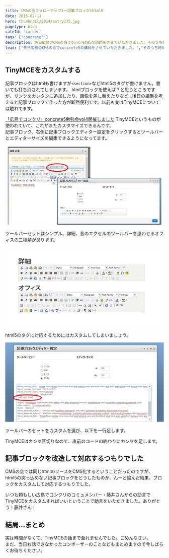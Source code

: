 ```yaml
---
title: CMSの会フォローアップ1～記事ブロック×html5
date: 2015-02-11
hero: thumbnail/2014/entry175.jpg
pagetype: blog
cateId: 'career'
tags: ["concrete5"]
description: 先日広島のCMSの会でconcrete5の講師をさせていただきました。そのうち時間がなくて紹介できなかったいくつかのTipsを何回かに分けて紹介させていただきます。今回は記事ブロックにhtml5を適応する方法です。
lead: ["先日広島のCMSの会でconcrete5の講師をさせていただきました。","そのうち時間がなくて紹介できなかったいくつかのTipsを何回かに分けて紹介させていただきます。今回は記事ブロックにhtml5を適応する方法です。"]
---
```

## TinyMCEをカスタムする
記事ブロックはhtmlも書けますが`<section>`などhtml5のタグが書けません。書いても打ち消されてしまいます。
htmlブロックを使えば？と思うところですが、リンクをカンタンに追加したり、画像を差し替えたりなど…後日の編集を考えると記事ブロックで作った方が断然便利です。以前も実はTinyMCEについては触れてます。

[「広島でコンクリ」concrete5勉強会vol4開催しました](https://ginneko-atelier.com/blogs/concrete5/275/)
TinyMCEというものが使われていて、これがまたカスタマイズできるんです。<br>
記事ブロック、右側に記事ブロックエディター設定をクリックするとツールバーとエディターサイズを編集できるようになってます。

![TinyMCE1](./images/2015/entry215-1.jpg)

ツールバーセットはシンプル、詳細、昔のエクセルのツールバーを思わせるオフィスの三種類があります。

![TinyMCE2](./images/2015/entry215-2.jpg)

html5のタグに対応するためにはカスタムしてしまいましょう。

![TinyMCE3](./images/2015/entry215-3.jpg)

ツールバーのセットをカスタムを選び、以下を一行足します。

TinyMCEはカンマ区切りなので、直前のコードの終わりにカンマを足します。

## 記事ブロックを改造して対応するつもりでした
CMSの会では同じhtmlのソースをCMS化するということだったのですが、html5の突っ込めない記事ブロックをどうしたものか、んーと悩んだ結果、ブロックをカスタムして対応するつもりでした。

いつも頼もしい広島でコンクリのコミュメンバー・藤井さんからの助言でTinyMCEをカスタムすればいいということで助言をいただきました。ありがとう！藤井さん！

## 結局…まとめ
実は時間がなくて、TinyMCEの話まで至れませんでした。ごめんなさい。<br>
まだ、当日お話できなかったコンポーザーのことなどもまとめますので今しばらくお待ちください。
